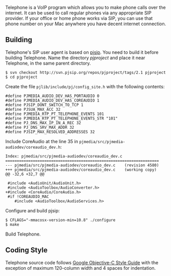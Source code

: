 Telephone is a VoIP program which allows you to make phone calls over
the internet. It can be used to call regular phones via any
appropriate SIP provider. If your office or home phone works via SIP,
you can use that phone number on your Mac anywhere you have decent
internet connection.

Building
--------

Telephone's SIP user agent is based on [pjsip][]. You need to build it
before building Telephone. Name the directory _pjproject_ and place it
near Telephone, in the same parent directory.

  [pjsip]: http://www.pjsip.org/

    $ svn checkout http://svn.pjsip.org/repos/pjproject/tags/2.1 pjproject
    $ cd pjproject

Create the file `pjlib/include/pj/config_site.h` with the following
contents:

    #define PJMEDIA_AUDIO_DEV_HAS_PORTAUDIO 0
    #define PJMEDIA_AUDIO_DEV_HAS_COREAUDIO 1
    #define PJSIP_DONT_SWITCH_TO_TCP 1
    #define PJSUA_MAX_ACC 32
    #define PJMEDIA_RTP_PT_TELEPHONE_EVENTS 101
    #define PJMEDIA_RTP_PT_TELEPHONE_EVENTS_STR "101"
    #define PJ_DNS_MAX_IP_IN_A_REC 32
    #define PJ_DNS_SRV_MAX_ADDR 32
    #define PJSIP_MAX_RESOLVED_ADDRESSES 32

Include CoreAudio at the line 35 in `pjmedia/src/pjmedia-audiodev/coreaudio_dev.h`:

    Index: pjmedia/src/pjmedia-audiodev/coreaudio_dev.c
    ===================================================================
    --- pjmedia/src/pjmedia-audiodev/coreaudio_dev.c	(revision 4580)
    +++ pjmedia/src/pjmedia-audiodev/coreaudio_dev.c	(working copy)
    @@ -32,6 +32,7 @@

     #include <AudioUnit/AudioUnit.h>
     #include <AudioToolbox/AudioConverter.h>
    +#include <CoreAudio/CoreAudio.h>
     #if !COREAUDIO_MAC
        #include <AudioToolbox/AudioServices.h>

Configure and build pjsip:

    $ CFLAGS="-mmacosx-version-min=10.8" ./configure
    $ make
    
Build Telephone.

Coding Style
------------

Telephone source code follows [Google Objective-C Style Guide][coding_style]
with the exception of maximum 120-column width and 4 spaces for indentation.

  [coding_style]: http://google-styleguide.googlecode.com/svn/trunk/objcguide.xml
